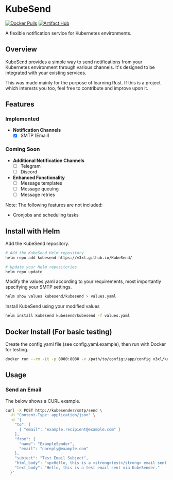 # KubeSend
[![Docker Pulls](https://img.shields.io/docker/pulls/v3xl/kubesend.svg)](https://hub.docker.com/r/v3xl/kubesend/) [![Artifact Hub](https://img.shields.io/endpoint?url=https://artifacthub.io/badge/repository/kubesend)](https://artifacthub.io/packages/search?repo=kubesend)

A flexible notification service for Kubernetes environments.

## Overview

KubeSend provides a simple way to send notifications from your Kubernetes environment through various channels. It's designed to be integrated with your existing services.

This was made mainly for the purpose of learning Rust. If this is a project which interests you too, feel free to contribute and improve upon it.

## Features

### Implemented 

- **Notification Channels**
  - [x] SMTP (Email)

### Coming Soon 

- **Additional Notification Channels**
  - [ ] Telegram
  - [ ] Discord
- **Enhanced Functionality**
  - [ ] Message templates
  - [ ] Message queuing
  - [ ] Message retries

Note: The following features are not included:
- Cronjobs and scheduling tasks

## Install with Helm

Add the KubeSend repository.
```bash
# Add the KubeSend Helm repository
helm repo add kubesend https://v3xl.github.io/KubeSend/

# Update your Helm repositories
helm repo update
```


Modify the values.yaml according to your requirements, most importantly specifying your SMTP settings.

```bash
helm show values kubesend/kubesend > values.yaml
```


Install KubeSend using your modified values
```bash
helm install kubesend kubesend/kubesend -f values.yaml
```




## Docker Install (For basic testing)

Create the config.yaml file (see config.yaml.example), then run with Docker for testing.
```bash
docker run --rm -it -p 8080:8080 -v /path/to/config:/app/config v3xl/kubesend
```

## Usage

### Send an Email
The below shows a CURL example.
```bash
curl -X POST http://kubesender/smtp/send \
  -H "Content-Type: application/json" \
  -d '{
    "to": [
      { "email": "example.recipient@example.com" }
    ],
    "from": {
      "name": "ExampleSender",
      "email": "noreply@example.com"
    },
    "subject": "Test Email Subject",
    "html_body": "<p>Hello, this is a <strong>test</strong> email sent via KubeSender.</p>",
    "text_body": "Hello, this is a test email sent via KubeSender."
  }'
```

